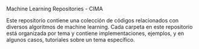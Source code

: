 Machine Learning Repositories - CIMA

Este repositorio contiene una colección de códigos relacionados con diversos algoritmos de machine learning. Cada carpeta en este repositorio está organizada por tema y contiene implementaciones, ejemplos, y en algunos casos, tutoriales sobre un tema específico.
